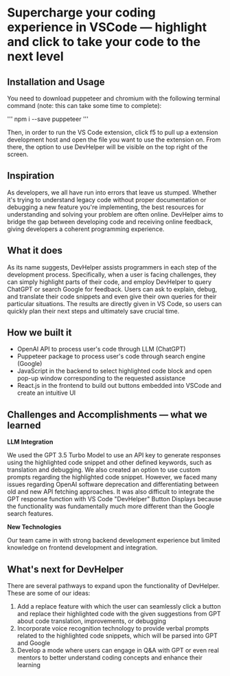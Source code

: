 # Supercharge your coding experience in VSCode — highlight and click to take your code to the next level

## Installation and Usage

You need to download puppeteer and chromium with the following terminal command (note: this can take some time to complete):

'''
npm i --save puppeteer
'''

Then, in order to run the VS Code extension, click f5 to pull up a extension development host and open the file you want to use the extension on. From there, the option to use DevHelper will be visible on the top right of the screen.

## Inspiration

As developers, we all have run into errors that leave us stumped. Whether it's trying to understand legacy code without proper documentation or debugging a new feature you're implementing, the best resources for understanding and solving your problem are often online. DevHelper aims to bridge the gap between developing code and receiving online feedback, giving developers a coherent programming experience.


## What it does

As its name suggests, DevHelper assists programmers in each step of the development process. Specifically, when a user is facing challenges, they can simply highlight parts of their code, and employ DevHelper to query ChatGPT or search Google for feedback. Users can ask to explain, debug, and translate their code snippets and even give their own queries for their particular situations. The results are directly given in VS Code, so users can quickly plan their next steps and ultimately save crucial time.


## How we built it

- OpenAI API to process user's code through LLM (ChatGPT)
- Puppeteer package to process user's code through search engine (Google)
- JavaScript in the backend to select highlighted code block and open pop-up window corresponding to the requested assistance
- React.js in the frontend to build out buttons embedded into VSCode and create an intuitive UI


## Challenges and Accomplishments — what we learned

**LLM Integration**

We used the GPT 3.5 Turbo Model to use an API key to generate responses using the highlighted code snippet and other defined keywords, such as translation and debugging. We also created an option to use custom prompts regarding the highlighted code snippet. However, we faced many issues regarding OpenAI software deprecation and differentiating between old and new API fetching approaches. It was also difficult to integrate the GPT response function with VS Code "DevHelper" Button Displays because the functionality was fundamentally much more different than the Google search features.

**New Technologies**

Our team came in with strong backend development experience but limited knowledge on frontend development and integration. 


## What's next for DevHelper

There are several pathways to expand upon the functionality of DevHelper. These are some of our ideas:

1. Add a replace feature with which the user can seamlessly click a button and replace their highlighted code with the given suggestions from GPT about code translation, improvements, or debugging
2. Incorporate voice recognition technology to provide verbal prompts related to the highlighted code snippets, which will be parsed into GPT and Google
3. Develop a mode where users can engage in Q&A with GPT or even real mentors to better understand coding concepts and enhance their learning
